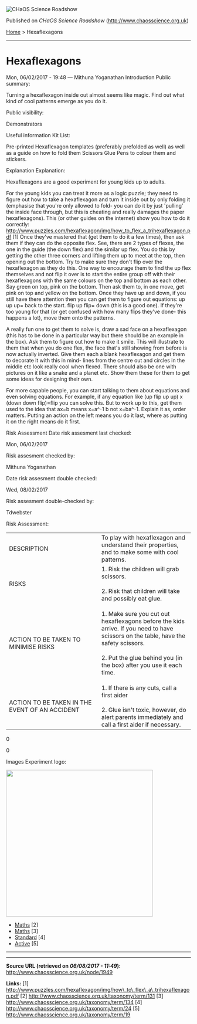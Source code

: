 <img src="http://www.chaosscience.org.uk/sites/default/files/garland_logo.png" alt="CHaOS Science Roadshow" id="logo" class="print-logo" />

Published on *CHaOS Science Roadshow* (<http://www.chaosscience.org.uk>)

[Home](http://www.chaosscience.org.uk/) &gt; Hexaflexagons

------------------------------------------------------------------------

Hexaflexagons
=============

<span class="submitted">Mon, 06/02/2017 - 19:48 — Mithuna Yoganathan</span>
Introduction
Public summary: 

Turning a hexaflexagon inside out almost seems like magic. Find out what kind of cool patterns emerge as you do it.

Public visibility: 

Demonstrators

Useful information
Kit List: 

Pre-printed Hexaflexagon templates (preferably prefolded as well) as well as a guide on how to fold them
Scissors
Glue
Pens to colour them and stickers.

Explanation
Explanation: 

Hexaflexagons are a good experiment for young kids up to adults.

For the young kids you can treat it more as a logic puzzle; they need to figure out how to take a hexaflexagon and turn it inside out by only folding it (emphasise that you're only allowed to fold- you can do it by just 'pulling' the inside face through, but this is cheating and really damages the paper hexaflexagons). This (or other guides on the internet) show you how to do it correctly: <http://www.puzzles.com/hexaflexagon/img/how_to_flex_a_trihexaflexagon.pdf> <span class="print-footnote">\[1\]</span>
Once they've mastered that (get them to do it a few times), then ask them if they can do the opposite flex. See, there are 2 types of flexes, the one in the guide (the down flex) and the similar up flex. You do this by getting the other three corners and lifting them up to meet at the top, then opening out the bottom. Try to make sure they don't flip over the hexaflexagon as they do this. One way to encourage them to find the up flex themselves and not flip it over is to start the entire group off with their hexaflexagons with the same colours on the top and bottom as each other. Say green on top, pink on the bottom. Then ask them to, in one move, get pink on top and yellow on the bottom. Once they have up and down, if you still have there attention then you can get them to figure out equations: up up up= back to the start. flip up flip= down (this is a good one). If they're too young for that (or get confused with how many flips they've done- this happens a lot), move them onto the patterns.

A really fun one to get them to solve is, draw a sad face on a hexaflexagon (this has to be done in a particular way but there should be an example in the box). Ask them to figure out how to make it smile. This will illustrate to them that when you do one flex, the face that's still showing from before is now actually inverted. Give them each a blank hexaflexagon and get them to decorate it with this in mind- lines from the centre out and circles in the middle etc look really cool when flexed. There should also be one with pictures on it like a snake and a planet etc. Show them these for them to get some ideas for designing their own.

For more capable people, you can start talking to them about equations and even solving equations. For example, if any equation like (up flip up up) x (down down flip)=flip you can solve this. But to work up to this, get them used to the idea that ax=b means x=a^-1 b not x=ba^-1. Explain it as, order matters. Putting an action on the left means you do it last, where as putting it on the right means do it first.

Risk Assessment
Date risk assesment last checked: 

<span class="date-display-single">Mon, 06/02/2017</span>

Risk assesment checked by: 

Mithuna Yoganathan

Date risk assesment double checked: 

<span class="date-display-single">Wed, 08/02/2017</span>

Risk assesment double-checked by: 

Tdwebster

Risk Assessment: 

<table>
<colgroup>
<col width="50%" />
<col width="50%" />
</colgroup>
<tbody>
<tr class="odd">
<td>DESCRIPTION</td>
<td>To play with hexaflexagon and understand their properties, and to make some with cool patterns.</td>
</tr>
<tr class="even">
<td>RISKS</td>
<td>1. Risk the children will grab scissors.<br />
<br />
2. Risk that children will take and possibly eat glue.<br />
</td>
</tr>
<tr class="odd">
<td>ACTION TO BE TAKEN TO MINIMISE RISKS</td>
<td><p>1. Make sure you cut out hexaflexagons before the kids arrive. If you need to have scissors on the table, have the safety scissors.<br />
<br />
2. Put the glue behind you (in the box) after you use it each time.<br />
</p></td>
</tr>
<tr class="even">
<td>ACTION TO BE TAKEN IN THE EVENT OF AN ACCIDENT</td>
<td>1. If there is any cuts, call a first aider<br />
<br />
2. Glue isn't toxic, however, do alert parents immediately and call a first aider if necessary.<br />
</td>
</tr>
</tbody>
</table>

0

0

Images
Experiment logo: 

<img src="http://www.chaosscience.org.uk/sites/default/files/imagefield_default_images/unknownexpt.png?1321624030" class="imagefield imagefield-field_experiment_logo" width="400" height="400" />

-   [Maths](http://www.chaosscience.org.uk/taxonomy/term/131) <span class="print-footnote">\[2\]</span>
-   [Maths](http://www.chaosscience.org.uk/taxonomy/term/134) <span class="print-footnote">\[3\]</span>
-   [Standard](http://www.chaosscience.org.uk/taxonomy/term/24 "A standard CHaOS experiment, useable for all hands-on events.") <span class="print-footnote">\[4\]</span>
-   [Active](http://www.chaosscience.org.uk/taxonomy/term/19 "Experiment has working equipment at the time of last update, and is available for events.") <span class="print-footnote">\[5\]</span>

****

------------------------------------------------------------------------

**Source URL (retrieved on *06/08/2017 - 11:49*):** <http://www.chaosscience.org.uk/node/1949>

**Links:**
\[1\] http://www.puzzles.com/hexaflexagon/img/how\_to\_flex\_a\_trihexaflexagon.pdf
\[2\] http://www.chaosscience.org.uk/taxonomy/term/131
\[3\] http://www.chaosscience.org.uk/taxonomy/term/134
\[4\] http://www.chaosscience.org.uk/taxonomy/term/24
\[5\] http://www.chaosscience.org.uk/taxonomy/term/19

